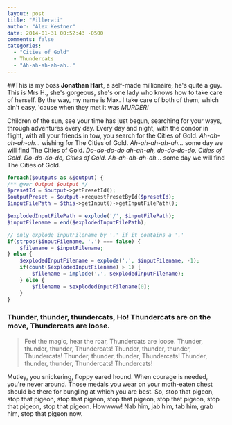 ```yaml
---
layout: post
title: "Fillerati"
author: "Alex Kestner"
date: 2014-01-31 00:52:43 -0500
comments: false
categories:
  - "Cities of Gold"
  - Thundercats
  - "Ah-ah-ah-ah-ah.."
---
```

##This is my boss
__Jonathan Hart__, a self-made millionaire, he's quite a guy. This is
Mrs H., she's gorgeous, she's one lady who knows how to take care of herself. By the way,
my name is Max. I take care of both of them, which ain't easy, 'cause when they met
it was *MURDER!*

Children of the sun, see your time has just begun, searching for your ways, through
adventures every day. Every day and night, with the condor in flight, with all your
friends in tow, you search for the Cities of Gold. _Ah-ah-ah-ah-ah..._ wishing for The
Cities of Gold. _Ah-ah-ah-ah-ah..._ <!-- more --> some day we will find The Cities of Gold.
_Do-do-do-do ah-ah-ah, do-do-do-do, Cities of Gold. Do-do-do-do, Cities of Gold. Ah-ah-ah-ah-ah..._
some day we will find The Cities of Gold.

```php
foreach($outputs as &$output) {
/** @var Output $output */
$presetId = $output->getPresetId();
$outputPreset = $output->requestPresetById($presetId);
$inputFilePath = $this->getInput()->getInputFilePath();

$explodedInputFilePath = explode('/', $inputFilePath);
$inputFilename = end($explodedInputFilePath);

// only explode inputFilename by '.' if it contains a '.'
if(strpos($inputFilename, '.') === false) {
    $filename = $inputFilename;
} else {
    $explodedInputFilename = explode('.', $inputFilename, -1);
    if(count($explodedInputFilename) > 1) {
        $filename = implode('.', $explodedInputFilename);
    } else {
        $filename = $explodedInputFilename[0];
    }
}
```

### **Thunder, thunder, thundercats, Ho! Thundercats are on the move, Thundercats are loose.**
> Feel the magic, hear the roar, Thundercats are loose. Thunder, thunder, thunder, Thundercats!
> Thunder, thunder, thunder, Thundercats! Thunder, thunder, thunder, Thundercats! Thunder,
> thunder, thunder, Thundercats! Thundercats!

Mutley, you snickering, floppy eared hound. When courage is needed, you're never around.
Those medals you wear on your moth-eaten chest should be there for bungling at which you
are best. So, stop that pigeon, stop that pigeon, stop that pigeon, stop that pigeon, stop
that pigeon, stop that pigeon, stop that pigeon. Howwww! Nab him, jab him, tab him, grab him,
stop that pigeon now.